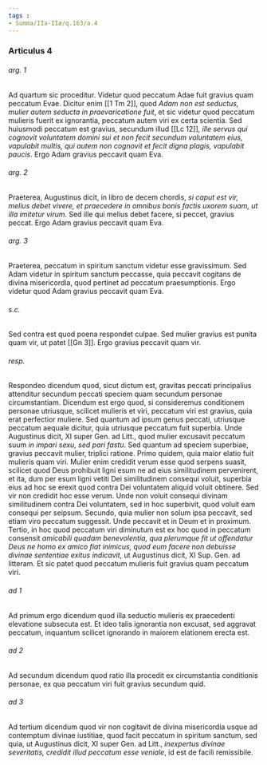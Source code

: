 ```yaml
---
tags : 
- Summa/IIa-IIæ/q.163/a.4
---
```


### Articulus 4

###### arg. 1
Ad quartum sic proceditur. Videtur quod peccatum Adae fuit gravius quam peccatum Evae. Dicitur enim [[1 Tm 2]], quod *Adam non est seductus, mulier autem seducta in praevaricatione fuit*, et sic videtur quod peccatum mulieris fuerit ex ignorantia, peccatum autem viri ex certa scientia. Sed huiusmodi peccatum est gravius, secundum illud [[Lc 12]], *ille servus qui cognovit voluntatem domini sui et non fecit secundum voluntatem eius, vapulabit multis, qui autem non cognovit et fecit digna plagis, vapulabit paucis*. Ergo Adam gravius peccavit quam Eva.

###### arg. 2
Praeterea, Augustinus dicit, in libro de decem chordis, *si caput est vir, melius debet vivere, et praecedere in omnibus bonis factis uxorem suam, ut illa imitetur virum*. Sed ille qui melius debet facere, si peccet, gravius peccat. Ergo Adam gravius peccavit quam Eva.

###### arg. 3
Praeterea, peccatum in spiritum sanctum videtur esse gravissimum. Sed Adam videtur in spiritum sanctum peccasse, quia peccavit cogitans de divina misericordia, quod pertinet ad peccatum praesumptionis. Ergo videtur quod Adam gravius peccavit quam Eva.

###### s.c.
Sed contra est quod poena respondet culpae. Sed mulier gravius est punita quam vir, ut patet [[Gn 3]]. Ergo gravius peccavit quam vir.

###### resp.
Respondeo dicendum quod, sicut dictum est, gravitas peccati principalius attenditur secundum peccati speciem quam secundum personae circumstantiam. Dicendum est ergo quod, si consideremus conditionem personae utriusque, scilicet mulieris et viri, peccatum viri est gravius, quia erat perfectior muliere. Sed quantum ad ipsum genus peccati, utriusque peccatum aequale dicitur, quia utriusque peccatum fuit superbia. Unde Augustinus dicit, XI super Gen. ad Litt., quod mulier excusavit peccatum suum *in impari sexu, sed pari fastu*. Sed quantum ad speciem superbiae, gravius peccavit mulier, triplici ratione. Primo quidem, quia maior elatio fuit mulieris quam viri. Mulier enim credidit verum esse quod serpens suasit, scilicet quod Deus prohibuit ligni esum ne ad eius similitudinem pervenirent, et ita, dum per esum ligni vetiti Dei similitudinem consequi voluit, superbia eius ad hoc se erexit quod contra Dei voluntatem aliquid voluit obtinere. Sed vir non credidit hoc esse verum. Unde non voluit consequi divinam similitudinem contra Dei voluntatem, sed in hoc superbivit, quod voluit eam consequi per seipsum. Secundo, quia mulier non solum ipsa peccavit, sed etiam viro peccatum suggessit. Unde peccavit et in Deum et in proximum. Tertio, in hoc quod peccatum viri diminutum est ex hoc quod in peccatum consensit *amicabili quadam benevolentia, qua plerumque fit ut offendatur Deus ne homo ex amico fiat inimicus, quod eum facere non debuisse divinae sententiae exitus indicavit*, ut Augustinus dicit, XI Sup. Gen. ad litteram. Et sic patet quod peccatum mulieris fuit gravius quam peccatum viri.

###### ad 1
Ad primum ergo dicendum quod illa seductio mulieris ex praecedenti elevatione subsecuta est. Et ideo talis ignorantia non excusat, sed aggravat peccatum, inquantum scilicet ignorando in maiorem elationem erecta est.

###### ad 2
Ad secundum dicendum quod ratio illa procedit ex circumstantia conditionis personae, ex qua peccatum viri fuit gravius secundum quid.

###### ad 3
Ad tertium dicendum quod vir non cogitavit de divina misericordia usque ad contemptum divinae iustitiae, quod facit peccatum in spiritum sanctum, sed quia, ut Augustinus dicit, XI super Gen. ad Litt., *inexpertus divinae severitatis, credidit illud peccatum esse veniale*, id est de facili remissibile.

